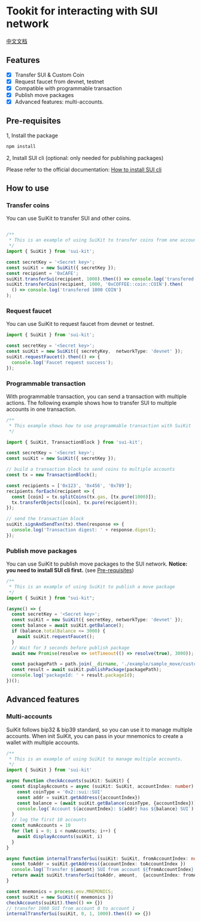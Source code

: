 # Tookit for interacting with SUI network

[中文文档](./README_cn.md)

## Features
- [x] Transfer SUI & Custom Coin
- [x] Request faucet from devnet, testnet
- [x] Compatible with programmable transaction
- [x] Publish move packages
- [x] Advanced features: multi-accounts.

## Pre-requisites

1, Install the package

```bash
npm install
```

2, Install SUI cli (optional: only needed for publishing packages)

Please refer to the official documentation: [How to install SUI cli](https://docs.sui.io/devnet/build/install)


## How to use

### Transfer coins
You can use SuiKit to transfer SUI and other coins.

```typescript

/**
 * This is an example of using SuiKit to transfer coins from one account to another.
 */
import { SuiKit } from 'sui-kit';

const secretKey = '<Secret key>';
const suiKit = new SuiKit({ secretKey });
const recipient = '0xCAFE';
suiKit.transferSui(recipient, 1000).then(() => console.log('transfered 1000 SUI'));
suiKit.transferCoin(recipient, 1000, '0xCOFFEE::coin::COIN').then(
  () => console.log('transfered 1000 COIN')
);
```

### Request faucet
You can use SuiKit to request faucet from devnet or testnet.

```typescript
import { SuiKit } from 'sui-kit';

const secretKey = '<Secret key>';
const suiKit = new SuiKit({ secretyKey,  networkType: 'devnet' });
suiKit.requestFaucet().then(() => {
  console.log('Faucet request success');
});
```


### Programmable transaction
With programmable transaction, you can send a transaction with multiple actions.
The following example shows how to transfer SUI to multiple accounts in one transaction.

```typescript
/**
 * This example shows how to use programmable transaction with SuiKit
 */

import { SuiKit, TransactionBlock } from 'sui-kit';

const secretKey = '<Secret key>';
const suiKit = new SuiKit({ secretKey });

// build a transaction block to send coins to multiple accounts
const tx = new TransactionBlock();

const recipients = ['0x123', '0x456', '0x789'];
recipients.forEach(recipient => {
  const [coin] = tx.splitCoins(tx.gas, [tx.pure(1000)]);
  tx.transferObjects([coin], tx.pure(recipient));
});

// send the transaction block
suiKit.signAndSendTxn(tx).then(response => {
  console.log('Transaction digest: ' + response.digest);
});

```

### Publish move packages
You can use SuiKit to publish move packages to the SUI network.
**Notice: you need to install SUI cli first.** (see [Pre-requisites](#pre-requisites))

```typescript
/**
 * This is an example of using SuiKit to publish a move package
 */
import { SuiKit } from "sui-kit";

(async() => {
  const secretKey = '<Secret key>';
  const suiKit = new SuiKit({ secretKey, networkType: 'devnet' });
  const balance = await suiKit.getBalance();
  if (balance.totalBalance <= 3000) {
    await suiKit.requestFaucet();
  }
  // Wait for 3 seconds before publish package
  await new Promise(resolve => setTimeout(() => resolve(true), 3000));

  const packagePath = path.join(__dirname, './example/sample_move/custom_coin');
  const result = await suiKit.publishPackage(packagePath);
  console.log('packageId: ' + result.packageId);
})();

```

## Advanced features

### Multi-accounts

SuiKit follows bip32 & bip39 standard, so you can use it to manage multiple accounts.
When init SuiKit, you can pass in your mnemonics to create a wallet with multiple accounts.

```typescript
/**
 * This is an example of using SuiKit to manage multiple accounts.
 */
import { SuiKit } from 'sui-kit'

async function checkAccounts(suiKit: SuiKit) {
  const displayAccounts = async (suiKit: SuiKit, accountIndex: number) => {
    const coinType = '0x2::sui::SUI'
    const addr = suiKit.getAddress({accountIndex})
    const balance = (await suiKit.getBalance(coinType, {accountIndex})).totalBalance
    console.log(`Account ${accountIndex}: ${addr} has ${balance} SUI`)
  }
  // log the first 10 accounts
  const numAccounts = 10
  for (let i = 0; i < numAccounts; i++) {
    await displayAccounts(suiKit, i)
  }
}

async function internalTransferSui(suiKit: SuiKit, fromAccountIndex: number, toAccountIndex: number, amount: number) {
  const toAddr = suiKit.getAddress({accountIndex: toAccountIndex })
  console.log(`Transfer ${amount} SUI from account ${fromAccountIndex} to account ${toAccountIndex}`)
  return await suiKit.transferSui(toAddr, amount,  {accountIndex: fromAccountIndex})
}

const mnemonics = process.env.MNEMONICS;
const suiKit = new SuiKit({ mnemonics })
checkAccounts(suiKit).then(() => {})
// transfer 1000 SUI from account 0 to account 1
internalTransferSui(suiKit, 0, 1, 1000).then(() => {})
```
